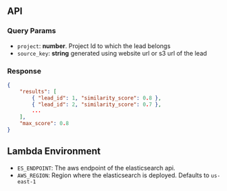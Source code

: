 ## API
### Query Params
- `project`: **number**. Project Id to which the lead belongs
- `source_key`: **string** generated using website url or s3 url of the lead

### Response
```json
{
    "results": [
        { "lead_id": 1, "similarity_score": 0.8 },
        { "lead_id": 2, "similarity_score": 0.7 },
        ...
    ],
    "max_score": 0.8
}
```

## Lambda Environment
- `ES_ENDPOINT`: The aws endpoint of the elasticsearch api.
- `AWS_REGION`: Region where the elasticsearch is deployed. Defaults to `us-east-1`
